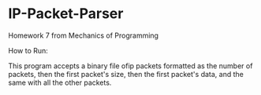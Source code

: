 # IP-Packet-Parser
Homework 7 from Mechanics of Programming

How to Run:

This program accepts a binary file ofip packets formatted as the number of packets, then the first packet's size, then the first packet's data, and the same with all the other packets.

